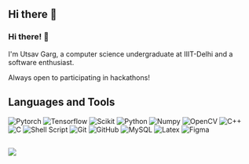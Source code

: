## Hi there 👋

### Hi there! :wave:
I'm Utsav Garg, a computer science undergraduate at IIIT-Delhi and a software enthusiast.

Always open to participating in hackathons!

## Languages and Tools

![Pytorch](https://img.shields.io/badge/PyTorch-EE4C2C.svg?style=for-the-badge&logo=PyTorch&logoColor=white)
![Tensorflow](https://img.shields.io/badge/TensorFlow-FF6F00.svg?style=for-the-badge&logo=TensorFlow&logoColor=white)
![Scikit](https://img.shields.io/badge/scikitlearn-F7931E.svg?style=for-the-badge&logo=scikit-learn&logoColor=white)
![Python](https://img.shields.io/badge/Python-3776AB.svg?style=for-the-badge&logo=Python&logoColor=white)
![Numpy](https://img.shields.io/badge/NumPy-013243.svg?style=for-the-badge&logo=NumPy&logoColor=white)
![OpenCV](https://img.shields.io/badge/OpenCV-5C3EE8.svg?style=for-the-badge&logo=OpenCV&logoColor=white)
![C++](https://img.shields.io/badge/C++-00599C.svg?style=for-the-badge&logo=cpp&logoColor=white)
![C](https://img.shields.io/badge/C-A8B9CC.svg?style=for-the-badge&logo=C&logoColor=black)
![Shell Script](https://img.shields.io/badge/shell_script-%23121011.svg?style=for-the-badge&logo=gnu-bash&logoColor=white)
![Git](https://img.shields.io/badge/git-%23F05033.svg?style=for-the-badge&logo=git&logoColor=white)
![GitHub](https://img.shields.io/badge/github-%23121011.svg?style=for-the-badge&logo=github&logoColor=white)
![MySQL](https://img.shields.io/badge/MySQL-4479A1.svg?style=for-the-badge&logo=MySQL&logoColor=white)
![Latex](https://img.shields.io/badge/LaTeX-008080.svg?style=for-the-badge&logo=LaTeX&logoColor=white)
![Figma](https://img.shields.io/badge/figma-%23F24E1E.svg?style=for-the-badge&logo=figma&logoColor=white)


## 
<!-- ![](https://github-readme-stats.vercel.app/api?username=utsvgrg&theme=tokyonight&show_icons=true&hide_border=true&include_all_commits=false&count_private=true) -->
![](https://github-readme-streak-stats.herokuapp.com/?user=adityagirdhar&theme=tokyonight&hide_border=true)<br/>
